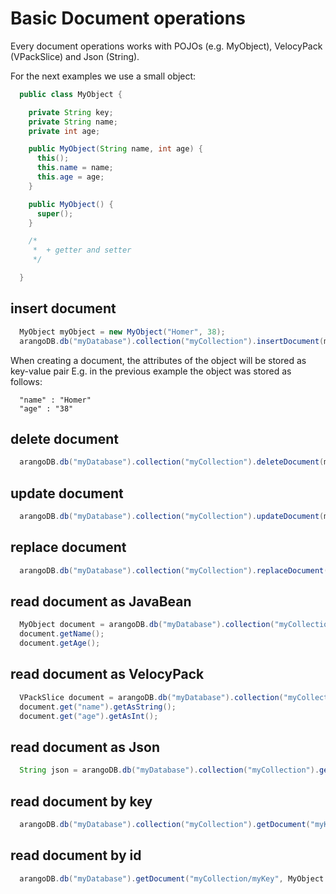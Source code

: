 <!-- don't edit here, its from https://@github.com/arangodb/arangodb-java-driver.git / docs/Drivers/ -->
# Basic Document operations

Every document operations works with POJOs (e.g. MyObject), VelocyPack (VPackSlice) and Json (String).

For the next examples we use a small object:

```Java
  public class MyObject {

    private String key;
    private String name;
    private int age;

    public MyObject(String name, int age) {
      this();
      this.name = name;
      this.age = age;
    }

    public MyObject() {
      super();
    }

    /*
     *  + getter and setter
     */

  }
```

## insert document

```Java
  MyObject myObject = new MyObject("Homer", 38);
  arangoDB.db("myDatabase").collection("myCollection").insertDocument(myObject);
```

When creating a document, the attributes of the object will be stored as key-value pair
E.g. in the previous example the object was stored as follows:

```properties
  "name" : "Homer"
  "age" : "38"
```

## delete document

```Java
  arangoDB.db("myDatabase").collection("myCollection").deleteDocument(myObject.getKey());
```

## update document

```Java
  arangoDB.db("myDatabase").collection("myCollection").updateDocument(myObject.getKey(), myUpdatedObject);
```

## replace document

```Java
  arangoDB.db("myDatabase").collection("myCollection").replaceDocument(myObject.getKey(), myObject2);
```

## read document as JavaBean

```Java
  MyObject document = arangoDB.db("myDatabase").collection("myCollection").getDocument(myObject.getKey(), MyObject.class);
  document.getName();
  document.getAge();
```

## read document as VelocyPack

```Java
  VPackSlice document = arangoDB.db("myDatabase").collection("myCollection").getDocument(myObject.getKey(), VPackSlice.class);
  document.get("name").getAsString();
  document.get("age").getAsInt();
```

## read document as Json

```Java
  String json = arangoDB.db("myDatabase").collection("myCollection").getDocument(myObject.getKey(), String.class);
```

## read document by key

```Java
  arangoDB.db("myDatabase").collection("myCollection").getDocument("myKey", MyObject.class);
```

## read document by id

```Java
  arangoDB.db("myDatabase").getDocument("myCollection/myKey", MyObject.class);
```
